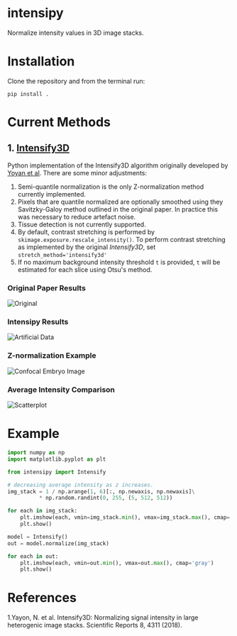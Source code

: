 # intensipy
Normalize intensity values in 3D image stacks.

# Installation

Clone the repository and from the terminal run:

```pip install .```

# Current Methods

## 1. [Intensify3D](https://github.com/nadavyayon/Intensify3D)

Python implementation of the Intensify3D algorithm originally developed by [Yoyan et al](https://www.nature.com/articles/s41598-018-22489-1). There are some minor adjustments:

  1. Semi-quantile normalization is the only Z-normalization method currently implemented.
  2. Pixels that are quantile normalized are optionally smoothed using they Savitzky-Galoy method outlined in the original paper. In practice this was necessary to reduce artefact noise.
  3. Tissue detection is not currently supported.
  4. By default, contrast stretching is performed by `skimage.exposure.rescale_intensity()`. To perform contrast stretching as implemented by the original *Intensify3D*, set `stretch_method='intensify3d'` 
  5. If no maximum background intensity threshold `t` is provided, `t` will be estimated for each slice using Otsu's method.

### Original Paper Results
![Original](https://raw.githubusercontent.com/nadavyayon/Intensify3D/master/Examples/Montage2-01.jpg)

### Intensipy Results
![Artificial Data](images/artificial_results.png)

### Z-normalization Example
![Confocal Embryo Image](images/embryo_example.png)

### Average Intensity Comparison 
![Scatterplot](images/average_intensity.png)

# Example

```python
import numpy as np
import matplotlib.pyplot as plt

from intensipy import Intensify

# decreasing average intensity as z increases.
img_stack = 1 / np.arange(1, 6)[:, np.newaxis, np.newaxis]\
          * np.random.randint(0, 255, (5, 512, 512))                           

for each in img_stack: 
    plt.imshow(each, vmin=img_stack.min(), vmax=img_stack.max(), cmap='gray') 
    plt.show()

model = Intensify()
out = model.normalize(img_stack)

for each in out: 
    plt.imshow(each, vmin=out.min(), vmax=out.max(), cmap='gray') 
    plt.show()
```

# References

1.Yayon, N. et al. Intensify3D: Normalizing signal intensity in large heterogenic image stacks. Scientific Reports 8, 4311 (2018).
